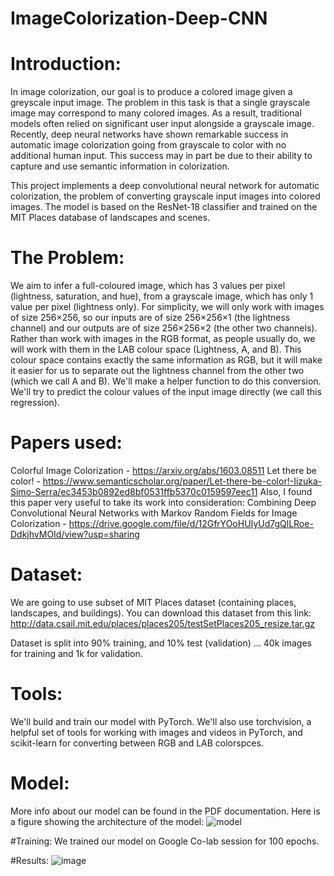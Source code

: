 # ImageColorization-Deep-CNN
# Introduction:

In image colorization, our goal is to produce a colored image given a greyscale input image. The problem in this task is that a single grayscale image may correspond to many colored images. As a result, traditional models often relied on significant user input alongside a grayscale image. 
Recently, deep neural networks have shown remarkable success in automatic image colorization going from grayscale to color with no additional human input. This success may in part be due to their ability to capture and use semantic information in colorization.

This project implements a deep convolutional neural network for automatic colorization, the problem of converting grayscale input images into colored images. The model is based on the ResNet-18 classifier and trained on the MIT Places database of landscapes and scenes.

# The Problem:
We aim to infer a full-coloured image, which has 3 values per pixel (lightness, saturation, and hue), from a grayscale image, which has only 1 value per pixel (lightness only). For simplicity, we will only work with images of size 256×256, so our inputs are of size 256×256×1 (the lightness channel) and our outputs are of size 256×256×2 (the other two channels). 
Rather than work with images in the RGB format, as people usually do, we will work with them in the LAB colour space (Lightness, A, and B). This colour space contains exactly the same information as RGB, but it will make it easier for us to separate out the lightness channel from the other two (which we call A and B). We'll make a helper function to do this conversion.
We'll try to predict the colour values of the input image directly (we call this regression).

# Papers used:
Colorful Image Colorization - https://arxiv.org/abs/1603.08511
Let there be color! - https://www.semanticscholar.org/paper/Let-there-be-color!-Iizuka-Simo-Serra/ec3453b0892ed8bf0531ffb5370c0159597eec11
Also, I found this paper very useful to take its work into consideration: Combining Deep Convolutional Neural Networks with Markov Random Fields for Image Colorization - https://drive.google.com/file/d/12GfrYOoHUIyUd7gQlLRoe-DdkjhvMOId/view?usp=sharing

# Dataset:
We are going to use subset of MIT Places dataset (containing places, landscapes, and buildings). You can download this dataset from this link: http://data.csail.mit.edu/places/places205/testSetPlaces205_resize.tar.gz 

Dataset is split into 90% training, and 10% test (validation) ... 40k images for training and 1k for validation.

# Tools:
We'll build and train our model with PyTorch. We'll also use torchvision, a helpful set of tools for working with images and videos in PyTorch, and scikit-learn for converting between RGB and LAB colorspces.

# Model:
More info about our model can be found in the PDF documentation. 
Here is a figure showing the architecture of the model:
![model](https://user-images.githubusercontent.com/33100615/167316005-35e05795-fca3-497d-ba87-7f62d3be8d3a.jpg)

#Training:
We trained our model on Google Co-lab session for 100 epochs.

#Results:
![image](https://user-images.githubusercontent.com/33100615/167316119-e89343a2-f2f8-4c80-bf4b-06bc0d815f57.png)



